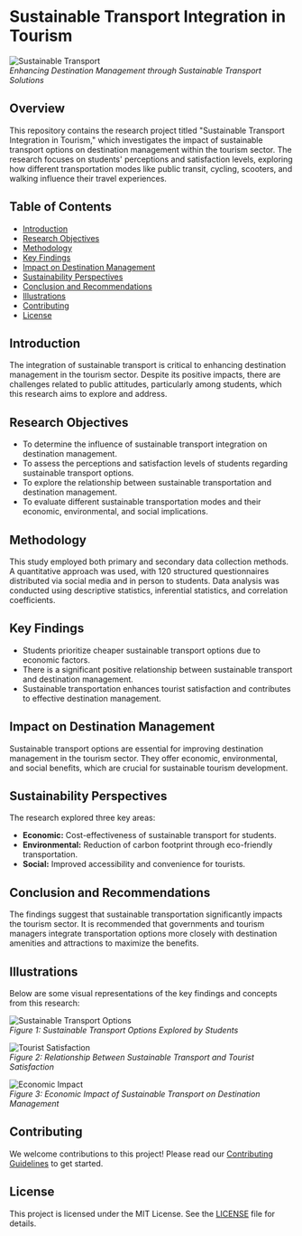 # Sustainable Transport Integration in Tourism

![Sustainable Transport](https://www.uas.aero/wp-content/uploads/2018/05/Abuja-1.jpg)  
*Enhancing Destination Management through Sustainable Transport Solutions*

## Overview

This repository contains the research project titled "Sustainable Transport Integration in Tourism," which investigates the impact of sustainable transport options on destination management within the tourism sector. The research focuses on students' perceptions and satisfaction levels, exploring how different transportation modes like public transit, cycling, scooters, and walking influence their travel experiences.

## Table of Contents

- [Introduction](#introduction)
- [Research Objectives](#research-objectives)
- [Methodology](#methodology)
- [Key Findings](#key-findings)
- [Impact on Destination Management](#impact-on-destination-management)
- [Sustainability Perspectives](#sustainability-perspectives)
- [Conclusion and Recommendations](#conclusion-and-recommendations)
- [Illustrations](#illustrations)
- [Contributing](#contributing)
- [License](#license)

## Introduction

The integration of sustainable transport is critical to enhancing destination management in the tourism sector. Despite its positive impacts, there are challenges related to public attitudes, particularly among students, which this research aims to explore and address.

## Research Objectives

- To determine the influence of sustainable transport integration on destination management.
- To assess the perceptions and satisfaction levels of students regarding sustainable transport options.
- To explore the relationship between sustainable transportation and destination management.
- To evaluate different sustainable transportation modes and their economic, environmental, and social implications.

## Methodology

This study employed both primary and secondary data collection methods. A quantitative approach was used, with 120 structured questionnaires distributed via social media and in person to students. Data analysis was conducted using descriptive statistics, inferential statistics, and correlation coefficients.

## Key Findings

- Students prioritize cheaper sustainable transport options due to economic factors.
- There is a significant positive relationship between sustainable transport and destination management.
- Sustainable transportation enhances tourist satisfaction and contributes to effective destination management.

## Impact on Destination Management

Sustainable transport options are essential for improving destination management in the tourism sector. They offer economic, environmental, and social benefits, which are crucial for sustainable tourism development.

## Sustainability Perspectives

The research explored three key areas:
- **Economic:** Cost-effectiveness of sustainable transport for students.
- **Environmental:** Reduction of carbon footprint through eco-friendly transportation.
- **Social:** Improved accessibility and convenience for tourists.

## Conclusion and Recommendations

The findings suggest that sustainable transportation significantly impacts the tourism sector. It is recommended that governments and tourism managers integrate transportation options more closely with destination amenities and attractions to maximize the benefits.

## Illustrations

Below are some visual representations of the key findings and concepts from this research:

![Sustainable Transport Options](https://www.frontiersin.org/files/Articles/1161361/fbuil-09-1161361-HTML/image_m/fbuil-09-1161361-g001.jpg)  
*Figure 1: Sustainable Transport Options Explored by Students*

![Tourist Satisfaction](https://pub.mdpi-res.com/sustainability/sustainability-14-03050/article_deploy/html/images/sustainability-14-03050-g001-550.jpg?1646456721)  
*Figure 2: Relationship Between Sustainable Transport and Tourist Satisfaction*

![Economic Impact](https://i0.wp.com/transportgeography.org/wp-content/uploads/greenhouse_transport_sector.png?resize=900%2C372&ssl=1)  
*Figure 3: Economic Impact of Sustainable Transport on Destination Management*

## Contributing

We welcome contributions to this project! Please read our [Contributing Guidelines](CONTRIBUTING.md) to get started.

## License

This project is licensed under the MIT License. See the [LICENSE](LICENSE) file for details.

